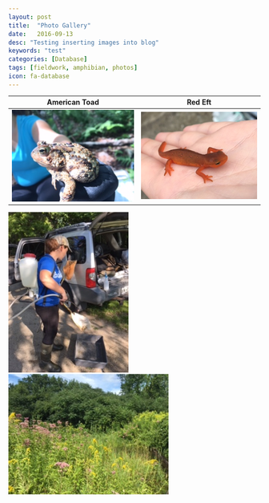 ```yaml
---
layout: post
title:  "Photo Gallery"
date:   2016-09-13
desc: "Testing inserting images into blog"
keywords: "test"
categories: [Database]
tags: [fieldwork, amphibian, photos]
icon: fa-database
---
```

American Toad                                   |  Red Eft
:----------------------------------------------:|:----------------------------------------:
![toad](/blog/images/toad.jpg "American Toad")  |  ![eft](/blog/images/eft.jpg "Red Eft")
   
   
      
<img src="/blog/images/disinfect.jpg" width="240" height="320"/> <img src="/blog/images/casavant2.jpg" width="320"/>   